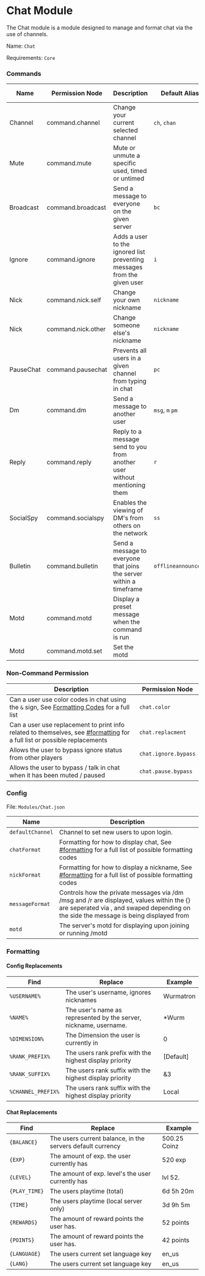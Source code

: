 # Chat Module

The Chat module is a module designed to manage and format chat via the use of channels.

Name: `Chat`

Requirements: `Core`

### Commands

| Name        | Permission Node            | Description                                                                 | Default Aliases                         | Recommended Security  |
| ----------- | ---------------------------|-----------------------------------------------------------------------------|-----------------------------------------|-----------------------|
| Channel     | command.channel            | Change your current selected channel                                        | `ch`, `chan`                            |  Low                  |
| Mute        | command.mute               | Mute or unmute a specific used, timed or untimed                            |                                         |  Medium               |
| Broadcast   | command.broadcast          | Send a message to everyone on the given server                              | `bc`                                    |  Medium               |
| Ignore      | command.ignore             | Adds a user to the ignored list preventing messages from the given user     | `i`                                     |  Low                  |
| Nick        | command.nick.self          | Change your own nickname                                                    | `nickname`                              |  Low                  |
| Nick        | command.nick.other         | Change someone else's nickname                                              | `nickname`                              |  Medium               |
| PauseChat   | command.pausechat          | Prevents all users in a given channel from typing in chat                   | `pc`                                    |  Medium               |
| Dm          | command.dm                 | Send a message to another user                                              | `msg`, `m` `pm`                         |  Low                  |
| Reply       | command.reply              | Reply to a message send to you from another user without mentioning them    | `r`                                     |  Low                  |
| SocialSpy   | command.socialspy          | Enables the viewing of DM's from others on the network                      | `ss`                                    |  Medium               |
| Bulletin    | command.bulletin           | Send a message to everyone that joins the server within a timeframe         | `offlineannouncement`                   |  Medium               |
| Motd        | command.motd               | Display a preset message when the command is run                            |                                         |  Low                  |
| Motd        | command.motd.set           | Set the motd                                                                |                                         |  Medium               |

### Non-Command Permission

| Description                                                                                                                                              | Permission Node     |
| -------------------------------------------------------------------------------------------------------------------------------------------------------- |---------------------|
| Can a user use color codes in chat using the `&` sign, See [Formatting Codes](https://minecraft.fandom.com/wiki/Formatting_codes) for a full list        | `chat.color`        |
| Can a user use replacement to print info related to themselves, see [#formatting](/modules/chat#formatting) for a full list or possible replacements     | `chat.replacment`   |
| Allows the user to bypass ignore status from other players                                                                                               | `chat.ignore.bypass`|
| Allows the user to bypass / talk in chat when it has been muted / paused                                                                                 | `chat.pause.bypass` |

### Config

File: `Modules/Chat.json`

| Name              | Description                                                                                                                                                                             |
|-------------------|-----------------------------------------------------------------------------------------------------------------------------------------------------------------------------------------|
| `defaultChannel`  | Channel to set new users to upon login.                                                                                                                                                 |
| `chatFormat`      | Formatting for how to display chat, See [#formatting](/modules/chat#formatting) for a full list of possible formatting codes                                                            |
| `nickFormat`      | Formatting for how to display a nickname, See [#formatting](/modules/chat#formatting) for a full list of possible formatting codes                                                      |
| `messageFormat`   | Controls how the private messages via /dm /msg and /r are displayed, values within the {} are seperated via , and swaped depending on the side the message is being displayed from      |
| `motd`            | The server's motd for displaying upon joining or running /motd                                                                                                                          |


### Formatting

#### Config Replacements
| Find            | Replace                                                                                                                                                             | Example           |
|-----------------|---------------------------------------------------------------------------------------------------------------------------------------------------------------------|-------------------|
| `%USERNAME%`    | The user's username, ignores nicknames                                                                                                                              | Wurmatron         |
| `%NAME%`        | The user's name as represented by the server, nickname, username.                                                                                                   | *Wurm             |
| `%DIMENSION%`   | The Dimension the user is currently in                                                                                                                              | 0                 |
| `%RANK_PREFIX%` | The users rank prefix with the highest display priority                                                                                                             |[Default]          |
| `%RANK_SUFFIX%` | The users rank suffix with the highest display priority                                                                                                             | &3                |
| `%CHANNEL_PREFIX%` | The users rank suffix with the highest display priority                                                                                                          | Local             |

#### Chat Replacements
| Find            | Replace                                                                                                                                                             | Example           |
|-----------------|---------------------------------------------------------------------------------------------------------------------------------------------------------------------|-------------------|
| `{BALANCE}`     | The users current balance, in the servers default currency                                                                                                          | 500.25 Coinz      |
| `{EXP}`         | The amount of exp. the user currently has                                                                                                                           | 520 exp           |
| `{LEVEL}`       | The amount of exp. level's the user currently has                                                                                                                   | lvl 52.           |
| `{PLAY_TIME}`   | The users playtime (total)                                                                                                                                          | 6d 5h 20m         |
| `{TIME}`        | The users playtime (local server only)                                                                                                                              | 3d 9h 5m          |
| `{REWARDS}`     | The amount of reward points the user has.                                                                                                                           | 52 points         |
| `{POINTS}`      | The amount of reward points the user has.                                                                                                                           | 42 points         |
| `{LANGUAGE}`    | The users current set language key                                                                                                                                  | en_us             |
| `{LANG}`        | The users current set language key                                                                                                                                  | en_us             |
